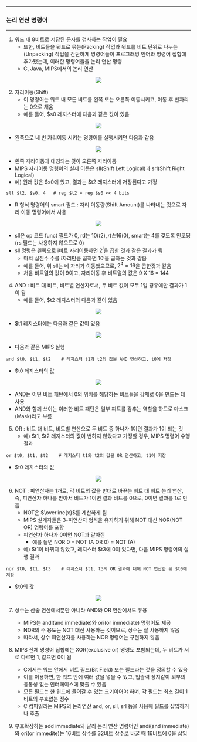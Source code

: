 -----
### 논리 연산 명령어
-----
1. 워드 내 8비트로 저장된 문자를 검사하는 작업이 필요
   - 또한, 비트들을 워드로 묶는(Packing) 작업과 워드를 비트 단위로 나누는(Unpacking) 작업을 간단하게 명령어들이 프로그래밍 언어와 명령어 집합에 추가됐는데, 이러한 명령어들을 논리 연산 명령
   - C, Java, MIPS에서의 논리 연산
<div align="center">
<img src="https://github.com/user-attachments/assets/ffa7b704-d9de-4db3-88c0-525ff160bdf2">
</div>

2. 자리이동(Shift)
   - 이 명령어는 워드 내 모든 비트를 왼쪽 또는 오른쪽 이동시키고, 이동 후 빈자리는 0으로 채움
   - 예를 들어, $s0 레지스터에 다음과 같은 값이 있음
<div align="center">
<img src="https://github.com/user-attachments/assets/f98097fe-8039-4c86-8eb7-0d14827e6b02">
</div>

   - 왼쪽으로 네 번 자리이동 시키는 명령어를 실행시키면 다음과 같음
<div align="center">
<img src="https://github.com/user-attachments/assets/73656a10-e27b-4275-bd26-43b980a42fee">
</div>

   - 왼쪽 자리이동과 대칭되는 것이 오른쪽 자리이동
   - MIPS 자리이동 명령어의 실제 이름은 sll(Shift Left Logical)과 srl(Shift Right Logical)
   - 예) 원래 값은 $s0에 있고, 결과는 $t2 레지스터에 저장된다고 가정
```
sll $t2, $s0, 4   # reg $t2 = reg $s0 << 4 bits
```
   - R 형식 명령어의 smart 필드 : 자리 이동량(Shift Amount)를 나타내는 것으로 자리 이동 명령어에서 사용
<div align="center">
<img src="https://github.com/user-attachments/assets/b6840202-19c1-4017-82ba-ff044ed50fd2">
</div>

   - sll은 op 코드 funct 필드가 0, rd는 10($t2), rt는 16($0), smart는 4를 갖도록 인코딩 (rs 필드는 사용하지 않으므로 0)
   - sll 명령은 왼쪽으로 i비트 자리이동하면 $2^{i}$을 곱한 것과 같은 결과가 됨
     + 마치 십진수 수를 i자리만큼 곱하면 $10^{i}$을 곱하는 것과 같음
     + 예를 들어, 위 sll는 네 자리가 이동했으므로, $2^{4} = 16$을 곱한것과 같음
     + 처음 비트열의 값이 9이고, 자리이동 후 비트열의 값은 9 X 16 = 144

4. AND : 비트 대 비트, 비트열 연산자로서, 두 비트 값이 모두 1일 경우에만 결과가 1이 됨
   - 예를 들어, $t2 레지스터의 다음과 같이 있음
<div align="center">
<img src="https://github.com/user-attachments/assets/b512ee3f-b52f-4824-b76b-c2e5ffbb8f36">
</div>

   - $t1 레지스터에는 다음과 같은 값이 있음
<div align="center">
<img src="https://github.com/user-attachments/assets/95d1b88b-c916-4fd0-983d-c473efa80ab5">
</div>

   - 다음과 같은 MIPS 실행
```
and $t0, $t1, $t2    # 레지스터 t1과 t2의 값을 AND 연산하고, t0에 저장
```
   - $t0 레지스터의 값
<div align="center">
<img src="https://github.com/user-attachments/assets/e8f12d8d-e823-426e-b8c4-6b8f1200664f">
</div>

   - AND는 어떤 비트 패턴에서 0의 위치를 해당하는 비트들을 강제로 0을 만드는 데 사용
   - AND와 함께 쓰이는 이러한 비트 패턴은 일부 피트를 감추는 역할을 하므로 마스크(Mask)라고 부름

5. OR : 비트 대 비트, 비트별 연산으로 두 비트 중 하나가 1이면 결과가 1이 되는 것
   - 예) $t1, $t2 레지스터의 값이 변하지 않았다고 가정할 경우, MIPS 명령어 수행 결과
```
or $t0, $t1, $t2    # 레지스터 t1와 t2의 값을 OR 연산하고, t1에 저장
```
   - $t0 레지스터의 값
<div align="center">
<img src="https://github.com/user-attachments/assets/02ee01e8-1460-46ad-a158-05d4f7d719f1">
</div>

6. NOT : 피연산자는 1개로, 각 비트의 값을 반대로 바꾸는 비트 대 비트 논리 연산, 즉, 피연산자 하나를 받아서 비트가 1이면 결과 비트를 0으로, 0이면 결과를 1로 만듬
   - NOT은 $\overline{x}$를 계산하게 됨
   - MIPS 설계자들은 3-피연산자 형식을 유지하기 위해 NOT 대신 NOR(NOT OR) 명령어를 포함
   - 피연산자 하나가 0이면 NOT과 같아짐
     + 예를 들면 NOR 0 = NOT (A OR 0) = NOT (A)
   - 예) $t1이 바뀌지 않았고, 레지스터 $t3에 0이 있다면, 다음 MIPS 명령어의 실행 결과
```
nor $t0, $t1, $t3    # 레지스터 $t1, t3의 OR 결과에 대해 NOT 연산한 뒤 $t0에 저장
```
   - $t0의 값
<div align="center">
<img src="https://github.com/user-attachments/assets/08a01896-802e-4ab8-a10f-7ce51f7ba880">
</div>

7. 상수는 산술 연산에서뿐만 아니라 AND와 OR 연산에서도 유용
   - MIPS는 andl(and immediate)와 ori(or immediate) 명령어도 제공
   - NOR의 주 용도는 NOT 대신 사용하는 것이므로, 상수는 잘 사용하지 않음
   - 따라서, 상수 피연산자를 사용하는 NOR 명령어는 구현하지 않음

8. MIPS 전체 명령어 집합에는 XOR(exclusive or) 명령도 포함되는데, 두 비트가 서로 다르면 1, 같으면 0이 됨
   - C에서는 워드 안에서 비트 필드(Bit Field) 또는 필드라는 것을 정의할 수 있음
   - 이를 이용하면, 한 워드 안에 여러 값을 넣을 수 있고, 입출력 장치같이 외부의 융통성 없는 인터페이스에 맞출 수 있음
   - 모든 필드는 한 워드에 들어갈 수 있는 크기이어야 하며, 각 필드는 최소 길이 1비트의 부호없는 정수
   - C 컴파일러는 MIPS의 논리연산 and, or, sll, srl 등을 사용해 필드를 삽입하거나 추출

9. 부호확장하는 add immediate와 달리 논리 연산 명령어인 andi(and immediate)와 ori(or immedite)는 16비트 상수를 32비트 상수로 바꿀 때 16비트에 0을 삽입
